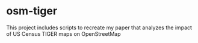 # osm-tiger

This project includes scripts to recreate my paper that analyzes the impact of US Census TIGER maps on OpenStreetMap